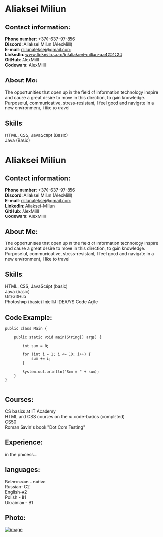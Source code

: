 # Aliaksei Miliun
## Contact information:
**Phone number**: +370-637-97-856   
**Discord**: Aliaksei Milun (AlexMilll)  
**E-mail**: milunaleksej@gmail.com  
**Linkedln**: www.linkedin.com/in/aliaksei-miliun-aa4251224  
**GitHub**: AlexMilll  
**Codewars**: AlexMilll
## About Me:
The opportunities that open up in the field of information technology inspire and cause a great desire to move in this direction, to gain knowledge. Purposeful, communicative, stress-resistant, I feel good and navigate in a new environment, I like to travel.
## Skills:
HTML, CSS, JavaScript (Basic)  
Java (Basic)  
# Aliaksei Miliun
## Contact information:
**Phone number**: +370-637-97-856   
**Discord**: Aliaksei Milun (AlexMilll)  
**E-mail**: milunaleksej@gmail.com  
**Linkedln**: Aliaksei-Miliun  
**GitHub**: AlexMilll  
**Codewars**: AlexMilll
## About Me:
The opportunities that open up in the field of information technology inspire and cause a great desire to move in this direction, to gain knowledge. Purposeful, communicative, stress-resistant, I feel good and navigate in a new environment, I like to travel.
## Skills:
HTML, CSS, JavaScript (basic)  
Java (basic)  
Git/GitHub  
Photoshop (basic)
IntelliJ IDEA/VS Code
Agile
## Code Example:
```
public class Main {
   
    public static void main(String[] args) {

        int sum = 0;

        for (int i = 1; i <= 10; i++) {
            sum += i;
        }
       
        System.out.println("Sum = " + sum);
    }
}


```
## Courses:
CS basics at IT Academy  
HTML and CSS courses on the ru.code-basics (completed)  
CS50  
Roman Savin's book "Dot Com Testing"
## Experience:
in the process...
## languages:
Belorussian - native  
Russian- C2  
English-A2  
Polish - B1  
Ukrainian - B1
## Photo:
[![image](https://avatars.githubusercontent.com/u/84816144?v=4)](https://avatars.githubusercontent.com/u/84816144?v=4)
